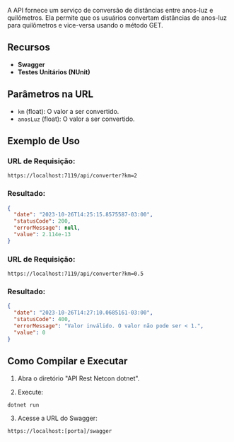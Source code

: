 
A API fornece um serviço de conversão de distâncias entre anos-luz e quilômetros. Ela permite que os usuários convertam distâncias de anos-luz para quilômetros e vice-versa usando o método GET.

## Recursos

- **Swagger**
- **Testes Unitários (NUnit)**

## Parâmetros na URL

- `km` (float): O valor a ser convertido.
- `anosLuz` (float): O valor a ser convertido.

## Exemplo de Uso

### URL de Requisição:

```
https://localhost:7119/api/converter?km=2
```

### Resultado:

```json
{
  "date": "2023-10-26T14:25:15.8575587-03:00",
  "statusCode": 200,
  "errorMessage": null,
  "value": 2.114e-13
}
```

### URL de Requisição:

```
https://localhost:7119/api/converter?km=0.5
```

### Resultado:

```json
{
  "date": "2023-10-26T14:27:10.0685161-03:00",
  "statusCode": 400,
  "errorMessage": "Valor inválido. O valor não pode ser < 1.",
  "value": 0
}
```

## Como Compilar e Executar

1. Abra o diretório "API Rest Netcon dotnet".

2. Execute:

```bash
dotnet run
```

3. Acesse a URL do Swagger:

```bash
https://localhost:[porta]/swagger
```

